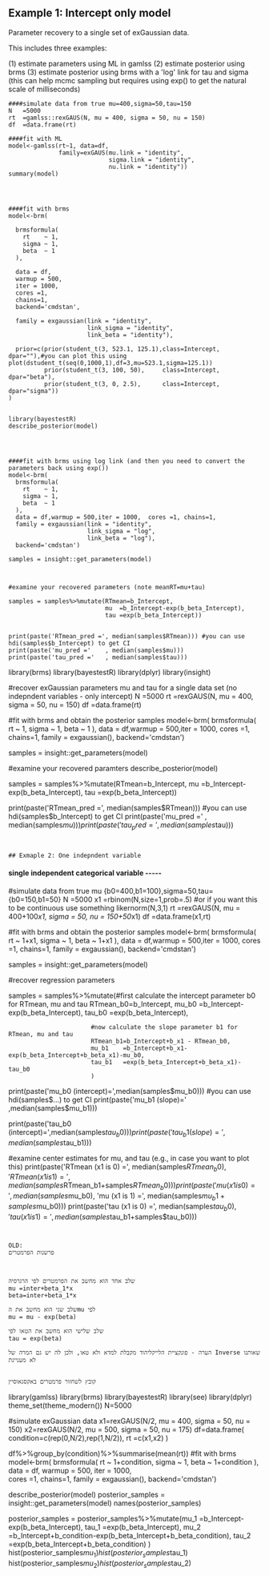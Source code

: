 ## Example 1: Intercept only model
Parameter recovery to a single set of exGaussian data. 

This includes three examples: 

(1) estimate parameters using ML in gamlss
(2) estimate posterior using brms 
(3) estimate posterior using brms with a 'log' link for tau and sigma (this can help mcmc sampling but requires using exp() to get the natural scale of milliseconds)

```
####simulate data from true mu=400,sigma=50,tau=150
N   =5000
rt  =gamlss::rexGAUS(N, mu = 400, sigma = 50, nu = 150)
df  =data.frame(rt)

####fit with ML
model<-gamlss(rt~1, data=df,
              family=exGAUS(mu.link = "identity", 
                            sigma.link = "identity", 
                            nu.link = "identity"))
summary(model)




####fit with brms 
model<-brm( 
  
  brmsformula(
    rt    ~ 1,
    sigma ~ 1,
    beta  ~ 1
  ), 
  
  data = df,
  warmup = 500,
  iter = 1000,  
  cores =1, 
  chains=1,
  backend='cmdstan',
  
  family = exgaussian(link = "identity", 
                      link_sigma = "identity", 
                      link_beta = "identity"),
  
  prior=c(prior(student_t(3, 523.1, 125.1),class=Intercept, dpar=""),#you can plot this using plot(dstudent_t(seq(0,1000,1),df=3,mu=523.1,sigma=125.1))
          prior(student_t(3, 100, 50),     class=Intercept, dpar="beta"),
          prior(student_t(3, 0, 2.5),      class=Intercept, dpar="sigma"))
)
  

library(bayestestR)
describe_posterior(model)




####fit with brms using log link (and then you need to convert the parameters back using exp())
model<-brm( 
  brmsformula(
    rt    ~ 1,
    sigma ~ 1,
    beta  ~ 1
  ), 
  data = df,warmup = 500,iter = 1000,  cores =1, chains=1,
  family = exgaussian(link = "identity", 
                      link_sigma = "log", 
                      link_beta = "log"),
  backend='cmdstan')

samples = insight::get_parameters(model)



#examine your recovered parameters (note meanRT=mu+tau)

samples = samples%>%mutate(RTmean=b_Intercept,
                           mu  =b_Intercept-exp(b_beta_Intercept),
                           tau =exp(b_beta_Intercept))


print(paste('RTmean_pred =', median(samples$RTmean))) #you can use hdi(samples$b_Intercept) to get CI
print(paste('mu_pred ='    , median(samples$mu)))
print(paste('tau_pred ='   , median(samples$tau)))
```
library(brms)
library(bayestestR)
library(dplyr)
library(insight)

#recover exGaussian parameters mu and tau for a single data set (no indepndent variables - only intercept)
N   =5000
rt  =rexGAUS(N, mu = 400, sigma = 50, nu = 150)
df  =data.frame(rt)

#fit with brms and obtain the posterior samples
model<-brm( 
  brmsformula(
  rt    ~ 1,
  sigma ~ 1,
  beta  ~ 1
), 
data = df,warmup = 500,iter = 1000,  cores =1, chains=1,
family = exgaussian(),
backend='cmdstan')

samples = insight::get_parameters(model)

#examine your recovered paramters 
describe_posterior(model)

samples = samples%>%mutate(RTmean=b_Intercept,
                           mu  =b_Intercept-exp(b_beta_Intercept),
                           tau =exp(b_beta_Intercept))


print(paste('RTmean_pred =', median(samples$RTmean))) #you can use hdi(samples$b_Intercept) to get CI
print(paste('mu_pred ='    , median(samples$mu)))
print(paste('tau_pred ='   , median(samples$tau)))
```


## Exmaple 2: One indepndent variable
```
#### single independent categorical variable -----

#simulate data from true mu {b0=400,b1=100},sigma=50,tau={b0=150,b1=50}
N   =5000
x1  =rbinom(N,size=1,prob=.5) #or if you want this to be continuous use something likernorm(N,3,1)
rt  =rexGAUS(N, mu = 400+100*x1, sigma = 50, nu = 150+50*x1)
df  =data.frame(x1,rt)



#fit with brms and obtain the posterior samples
model<-brm( 
  brmsformula(
    rt    ~ 1+x1,
    sigma ~ 1,
    beta  ~ 1+x1
  ), 
  data = df,warmup = 500,iter = 1000,  cores =1, chains=1,
  family = exgaussian(),
  backend='cmdstan')

samples = insight::get_parameters(model)



#recover regression parameters

samples = samples%>%mutate(#first calculate the intercept parameter b0 for RTmean, mu and tau
                           RTmean_b0=b_Intercept,
                           mu_b0    =b_Intercept-exp(b_beta_Intercept),
                           tau_b0   =exp(b_beta_Intercept),
                           
                           #now calculate the slope parameter b1 for RTmean, mu and tau
                           RTmean_b1=b_Intercept+b_x1 - RTmean_b0,
                           mu_b1    =b_Intercept+b_x1-exp(b_beta_Intercept+b_beta_x1)-mu_b0,
                           tau_b1   =exp(b_beta_Intercept+b_beta_x1)-tau_b0
                           )


print(paste('mu_b0 (intercept)=',median(samples$mu_b0))) #you can use hdi(samples$...) to get CI
print(paste('mu_b1 (slope)='    ,median(samples$mu_b1)))

print(paste('tau_b0 (intercept)=',median(samples$tau_b0)))
print(paste('tau_b1 (slope)='    ,median(samples$tau_b1)))



#examine center estimates for mu, and tau (e.g., in case you want to plot this) 
print(paste('RTmean (x1 is 0) =', median(samples$RTmean_b0),
            'RTmean (x1 is 1) =', median(samples$RTmean_b1+samples$RTmean_b0))) 
print(paste('mu     (x1 is 0) =', median(samples$mu_b0),
            'mu     (x1 is 1) =', median(samples$mu_b1+samples$mu_b0))) 
print(paste('tau    (x1 is 0) =', median(samples$tau_b0),
            'tau    (x1 is 1) =', median(samples$tau_b1+samples$tau_b0))) 
```


OLD:
פרשנות הפרמטרים



שלב אחד הוא מחשב את הפרמטרים לפי הרגרסיה
mu =inter+beta_1*x
beta=inter+beta_1*x

שלב שני הוא מחשב את הmu לפי
mu = mu - exp(beta)

שלב שלישי הוא מחשב את הטאו לפי
tau = exp(beta)

הערה - פונקציית הלייקליהוד מקבלת למדא ולא טאו, ולכן לה יש גם המרה של Inverse שאותנו לא מעניינת


קובץ לשחזור פרמטרים באקסגאוסיין

```
library(gamlss)
library(brms)
library(bayestestR)
library(see)
library(dplyr)
theme_set(theme_modern())
N=5000

#simulate exGaussian data
x1=rexGAUS(N/2, mu = 400, sigma = 50, nu = 150)
x2=rexGAUS(N/2, mu = 500, sigma = 50, nu = 175)
df=data.frame(
condition=c(rep(0,N/2),rep(1,N/2)),
rt       =c(x1,x2)
)


df%>%group_by(condition)%>%summarise(mean(rt))
#fit with brms
model<-brm( 
  brmsformula(
  rt    ~ 1+condition,
  sigma ~ 1,
  beta  ~ 1+condition
), 
data = df,
warmup = 500,
iter = 1000,    
cores =1,
chains=1,
family = exgaussian(),
backend='cmdstan')


describe_posterior(model)
posterior_samples = insight::get_parameters(model)
names(posterior_samples)

posterior_samples = posterior_samples%>%mutate(mu_1  =b_Intercept-exp(b_beta_Intercept),
                                               tau_1 =exp(b_beta_Intercept),
                                               mu_2  =b_Intercept+b_condition-exp(b_beta_Intercept+b_beta_condition),
                                               tau_2 =exp(b_beta_Intercept+b_beta_condition)
                                               )
hist(posterior_samples$mu_1)
hist(posterior_samples$tau_1)
hist(posterior_samples$mu_2)
hist(posterior_samples$tau_2)

```
